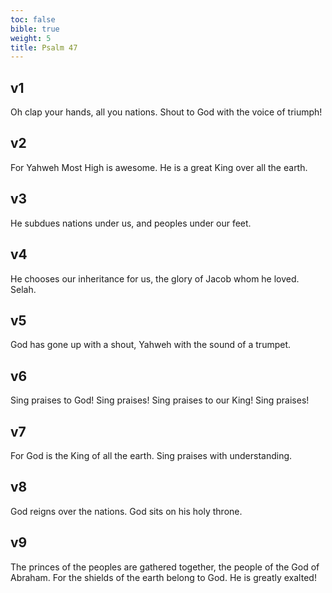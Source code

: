 ```yaml
---
toc: false
bible: true
weight: 5
title: Psalm 47
---
```




## v1 
Oh clap your hands, all you nations. Shout to God with the voice of triumph! 

## v2 
For Yahweh Most High is awesome. He is a great King over all the earth. 

## v3 
He subdues nations under us, and peoples under our feet. 

## v4 
He chooses our inheritance for us, the glory of Jacob whom he loved. Selah. 

## v5 
God has gone up with a shout, Yahweh with the sound of a trumpet. 

## v6 
Sing praises to God! Sing praises! Sing praises to our King! Sing praises! 

## v7 
For God is the King of all the earth. Sing praises with understanding. 

## v8 
God reigns over the nations. God sits on his holy throne. 

## v9 
The princes of the peoples are gathered together, the people of the God of Abraham. For the shields of the earth belong to God. He is greatly exalted!
